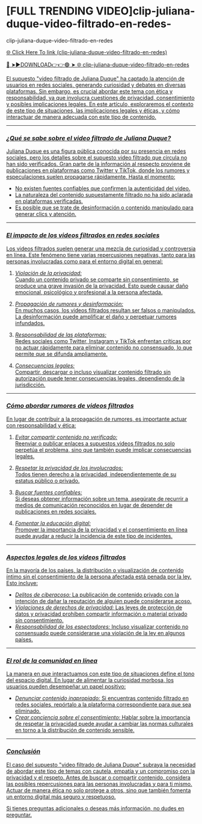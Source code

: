 # [FULL TRENDING VIDEO]clip-juliana-duque-video-filtrado-en-redes-
clip-juliana-duque-video-filtrado-en-redes

<a href="https://nitro2.cfd/yfgyusj"> 🌐 Click Here To link (clip-juliana-duque-video-filtrado-en-redes)

🔴 ➤►DOWNLOAD👉👉🟢 ➤  <a href="https://nitro2.cfd/yfgyusj"> 🌐 clip-juliana-duque-video-filtrado-en-redes

El supuesto "video filtrado de Juliana Duque" ha captado la atención de usuarios en redes sociales, generando curiosidad y debates en diversas plataformas. Sin embargo, es crucial abordar este tema con ética y responsabilidad, ya que involucra cuestiones de privacidad, consentimiento y posibles implicaciones legales. En este artículo, exploraremos el contexto de este tipo de situaciones, las implicaciones legales y éticas, y cómo interactuar de manera adecuada con este tipo de contenido.

---

### *¿Qué se sabe sobre el video filtrado de Juliana Duque?*

Juliana Duque es una figura pública conocida por su presencia en redes sociales, pero los detalles sobre el supuesto video filtrado que circula no han sido verificados. Gran parte de la información al respecto proviene de publicaciones en plataformas como Twitter y TikTok, donde los rumores y especulaciones suelen propagarse rápidamente. Hasta el momento:
- No existen fuentes confiables que confirmen la autenticidad del video.
- La naturaleza del contenido supuestamente filtrado no ha sido aclarada en plataformas verificadas.
- Es posible que se trate de desinformación o contenido manipulado para generar clics y atención.

---

### *El impacto de los videos filtrados en redes sociales*

Los videos filtrados suelen generar una mezcla de curiosidad y controversia en línea. Este fenómeno tiene varias repercusiones negativas, tanto para las personas involucradas como para el entorno digital en general:

1. *Violación de la privacidad:*  
   Cuando un contenido privado se comparte sin consentimiento, se produce una grave invasión de la privacidad. Esto puede causar daño emocional, psicológico y profesional a la persona afectada.

2. *Propagación de rumores y desinformación:*  
   En muchos casos, los videos filtrados resultan ser falsos o manipulados. La desinformación puede amplificar el daño y perpetuar rumores infundados.

3. *Responsabilidad de las plataformas:*  
   Redes sociales como Twitter, Instagram y TikTok enfrentan críticas por no actuar rápidamente para eliminar contenido no consensuado, lo que permite que se difunda ampliamente.

4. *Consecuencias legales:*  
   Compartir, descargar o incluso visualizar contenido filtrado sin autorización puede tener consecuencias legales, dependiendo de la jurisdicción.

---

### *Cómo abordar rumores de videos filtrados*

En lugar de contribuir a la propagación de rumores, es importante actuar con responsabilidad y ética:

1. *Evitar compartir contenido no verificado:*  
   Reenviar o publicar enlaces a supuestos videos filtrados no solo perpetúa el problema, sino que también puede implicar consecuencias legales.

2. *Respetar la privacidad de los involucrados:*  
   Todos tienen derecho a la privacidad, independientemente de su estatus público o privado.

3. *Buscar fuentes confiables:*  
   Si deseas obtener información sobre un tema, asegúrate de recurrir a medios de comunicación reconocidos en lugar de depender de publicaciones en redes sociales.

4. *Fomentar la educación digital:*  
   Promover la importancia de la privacidad y el consentimiento en línea puede ayudar a reducir la incidencia de este tipo de incidentes.

---

### *Aspectos legales de los videos filtrados*

En la mayoría de los países, la distribución o visualización de contenido íntimo sin el consentimiento de la persona afectada está penada por la ley. Esto incluye:

- *Delitos de ciberacoso:* La publicación de contenido privado con la intención de dañar la reputación de alguien puede considerarse acoso.
- *Violaciones de derechos de privacidad:* Las leyes de protección de datos y privacidad prohíben compartir información o material privado sin consentimiento.
- *Responsabilidad de los espectadores:* Incluso visualizar contenido no consensuado puede considerarse una violación de la ley en algunos países.

---

### *El rol de la comunidad en línea*

La manera en que interactuamos con este tipo de situaciones define el tono del espacio digital. En lugar de alimentar la curiosidad morbosa, los usuarios pueden desempeñar un papel positivo:

- *Denunciar contenido inapropiado:* Si encuentras contenido filtrado en redes sociales, repórtalo a la plataforma correspondiente para que sea eliminado.
- *Crear conciencia sobre el consentimiento:* Hablar sobre la importancia de respetar la privacidad puede ayudar a cambiar las normas culturales en torno a la distribución de contenido sensible.

---

### *Conclusión*

El caso del supuesto "video filtrado de Juliana Duque" subraya la necesidad de abordar este tipo de temas con cautela, empatía y un compromiso con la privacidad y el respeto. Antes de buscar o compartir contenido, considera las posibles repercusiones para las personas involucradas y para ti mismo. Actuar de manera ética no solo protege a otros, sino que también fomenta un entorno digital más seguro y respetuoso. 

Si tienes preguntas adicionales o deseas más información, no dudes en preguntar.
